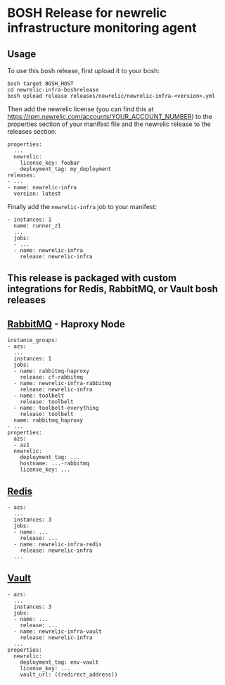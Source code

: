 # BOSH Release for newrelic infrastructure monitoring agent

## Usage

To use this bosh release, first upload it to your bosh:

```
bosh target BOSH_HOST
cd newrelic-infra-boshrelease
bosh upload release releases/newrelic/newrelic-infra-<version>.yml
```

Then add the newrelic license (you can find this at https://rpm.newrelic.com/accounts/YOUR_ACCOUNT_NUMBER) to the properties section of your manifest file and the newrelic release to the releases section:

```
properties:
  ...
  newrelic:
    license_key: foobar
    deployment_tag: my_deployment
releases:
- ...
- name: newrelic-infra
  version: latest
```

Finally add the `newrelic-infra` job to your manifest:

```
- instances: 1
  name: runner_z1
  ...
  jobs:
  - ...
  - name: newrelic-infra
    release: newrelic-infra
```


## This release is packaged with custom integrations for Redis, RabbitMQ, or Vault bosh releases


## [RabbitMQ](https://github.com/jordanbcooper/newrelic-integration-rabbitmq) - Haproxy Node
```
instance_groups:
- azs:
  ...
  instances: 1
  jobs:
  - name: rabbitmq-haproxy
    release: cf-rabbitmq
  - name: newrelic-infra-rabbitmq
    release: newrelic-infra
  - name: toolbelt
    release: toolbelt
  - name: toolbelt-everything
    release: toolbelt
  name: rabbitmq_haproxy
- ...
properties:
  azs:
  - az1
  newrelic:
    deployment_tag: ...
    hostname: ...-rabbitmq
    license_key: ...
```

## [Redis](https://docs.newrelic.com/docs/integrations/host-integrations/host-integrations-list/redis-monitoring-integration)
```
- azs:
  ...
  instances: 3
  jobs:
  - name: ...
    release: ...
  - name: newrelic-infra-redis
    release: newrelic-infra
  ...
```

## [Vault](https://github.com/jordanbcooper/newrelic-integration-vaultstatus)
```
- azs:
  ...
  instances: 3
  jobs:
  - name: ...
    release: ...
  - name: newrelic-infra-vault
    release: newrelic-infra
  ...
properties:
  newrelic:
    deployment_tag: env-vault
    license_key: ...
    vault_url: ((redirect_address))

```


